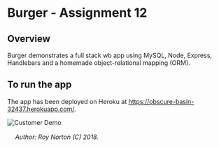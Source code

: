 # Burger - Assignment 12

## Overview

Burger demonstrates a full stack wb app using MySQL, Node, Express, Handlebars and a homemade object-relational mapping (ORM). 

## To run the app

The app has been deployed on Heroku at https://obscure-basin-32437.herokuapp.com/.

![Customer Demo](https://rnorton12.github.io/burger/public/assets/img/demo.gif)

　
*Author: Roy Norton (C) 2018.*

　

